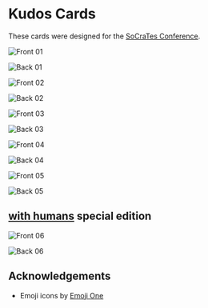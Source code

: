 # Kudos Cards

These cards were designed for the [SoCraTes Conference](https://www.socrates-conference.de/).

![Front 01](./export/01_front.pdf.png)

![Back 01](./export/01_back.pdf.png)

![Front 02](./export/02_front.pdf.png)

![Back 02](./export/02_back.pdf.png)

![Front 03](./export/03_front.pdf.png)

![Back 03](./export/03_back.pdf.png)

![Front 04](./export/04_front.pdf.png)

![Back 04](./export/04_back.pdf.png)

![Front 05](./export/05_front.pdf.png)

![Back 05](./export/05_back.pdf.png)

## [with humans](https://www.with-humans.org/) special edition

![Front 06](./export/06_front.pdf.png)

![Back 06](./export/06_back.pdf.png)

## Acknowledgements

 * Emoji icons by [Emoji One](https://github.com/Ranks/emojione/tree/2.2.7)
